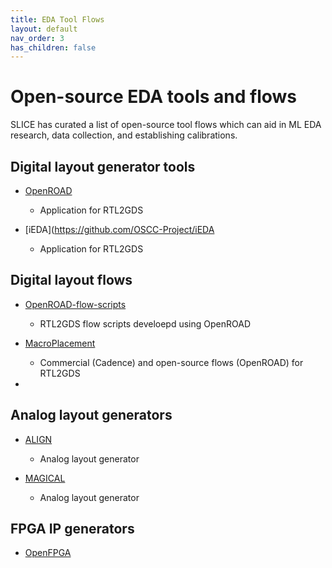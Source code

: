 ```yaml
---
title: EDA Tool Flows
layout: default
nav_order: 3
has_children: false
---
```


# Open-source EDA tools and flows 

SLICE has curated a list of open-source tool flows which can aid in ML EDA research, data collection, and establishing calibrations. 

## Digital layout generator tools

* [OpenROAD](https://slice-ml-eda.github.io/docs/datasets.html)
    - Application for RTL2GDS

* [iEDA](https://github.com/OSCC-Project/iEDA
    - Application for RTL2GDS

## Digital layout flows


* [OpenROAD-flow-scripts](https://github.com/The-OpenROAD-Project/OpenROAD-flow-scripts)
    - RTL2GDS flow scripts develoepd using OpenROAD

* [MacroPlacement](https://github.com/TILOS-AI-Institute/MacroPlacement/tree/main/Flows)
    - Commercial (Cadence) and open-source flows (OpenROAD) for RTL2GDS

* 

## Analog layout generators

* [ALIGN](https://github.com/ALIGN-analoglayout/ALIGN-public)
    - Analog layout generator

* [MAGICAL](https://github.com/magical-eda/MAGICAL)
    - Analog layout generator


## FPGA IP generators

* [OpenFPGA](https://github.com/lnis-uofu/OpenFPGA)

